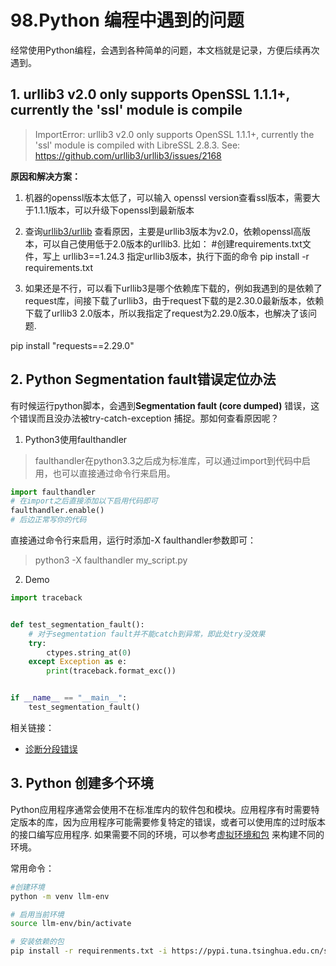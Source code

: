# 98.Python 编程中遇到的问题

经常使用Python编程，会遇到各种简单的问题，本文档就是记录，方便后续再次遇到。

## 1. urllib3 v2.0 only supports OpenSSL 1.1.1+, currently the 'ssl' module is compile
> ImportError: urllib3 v2.0 only supports OpenSSL 1.1.1+, currently the 'ssl' module is compiled with LibreSSL 2.8.3. See: https://github.com/urllib3/urllib3/issues/2168

**原因和解决方案：**
1. 机器的openssl版本太低了，可以输入 openssl version查看ssl版本，需要大于1.1.1版本，可以升级下openssl到最新版本
2. 查询[urllib3/urllib](https://link.juejin.cn/?target=https%3A%2F%2Fgithub.com%2Furllib3%2Furllib3%2Fissues%2F2168) 查看原因，主要是urllib3版本为v2.0，依赖openssl高版本，可以自己使用低于2.0版本的urllib3. 
比如：
#创建requirements.txt文件，写上 urllib3==1.24.3 指定urllib3版本，执行下面的命令
pip install -r requirements.txt

3. 如果还是不行，可以看下urllib3是哪个依赖库下载的，例如我遇到的是依赖了request库，间接下载了urllib3，由于request下载的是2.30.0最新版本，依赖下载了urllib3 2.0版本，所以我指定了request为2.29.0版本，也解决了该问题.

pip install "requests==2.29.0"

## 2. Python Segmentation fault错误定位办法 

有时候运行python脚本，会遇到**Segmentation fault (core dumped)** 错误，这个错误而且没办法被try-catch-exception 捕捉。那如何查看原因呢？

1. Python3使用faulthandler
> faulthandler在python3.3之后成为标准库，可以通过import到代码中启用，也可以直接通过命令行来启用。
```python
import faulthandler
# 在import之后直接添加以下启用代码即可
faulthandler.enable()
# 后边正常写你的代码

```

直接通过命令行来启用，运行时添加-X faulthandler参数即可：
> python3 -X faulthandler my_script.py 

2. Demo
```python
import traceback


def test_segmentation_fault():
    # 对于segmentation fault并不能catch到异常，即此处try没效果
    try:
        ctypes.string_at(0)
    except Exception as e:
        print(traceback.format_exc())


if __name__ == "__main__":
    test_segmentation_fault()

```
相关链接：
- [诊断分段错误](https://python3-cookbook.readthedocs.io/zh_CN/latest/c15/p21_diagnosing_segmentation_faults.html)

## 3. Python 创建多个环境

Python应用程序通常会使用不在标准库内的软件包和模块。应用程序有时需要特定版本的库，因为应用程序可能需要修复特定的错误，或者可以使用库的过时版本的接口编写应用程序. 如果需要不同的环境，可以参考[虚拟环境和包](https://docs.python.org/zh-cn/3.8/tutorial/venv.html) 来构建不同的环境。

常用命令：
```bash
#创建环境
python -m venv llm-env

# 启用当前环境
source llm-env/bin/activate

# 安装依赖的包
pip install -r requirenments.txt -i https://pypi.tuna.tsinghua.edu.cn/simple/
```
